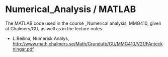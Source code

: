 # Numerical_Analysis / MATLAB

The MATLAB code used in the course _Numerical analysis, MMG410,
given at Chalmers/GU, as well as in the lecture notes 
* L.Beilina, Numerisk Analys, 
http://www.math.chalmers.se/Math/Grundutb/GU/MMG410/V21/FAnteckningar.pdf
